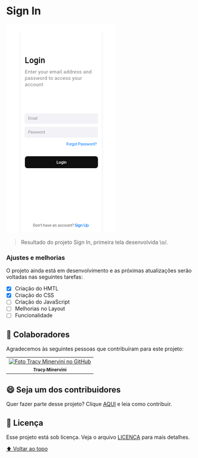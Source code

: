 #  Sign In
  
  
<img src="./assets/sign-in-create.png" alt="screen-sign-in">
  
> Resultado do projeto Sign In, primeira tela desenvolvida \o/.
  
###  Ajustes e melhorias
  
  
O projeto ainda está em desenvolvimento e as próximas atualizações serão voltadas nas seguintes tarefas:
  
- [x] Criação do HMTL
- [x] Criação do CSS
- [ ] Criação do JavaScript
- [ ] Melhorias no Layout
- [ ] Funcionalidade
  
##  🤝 Colaboradores
  
  
Agradecemos às seguintes pessoas que contribuíram para este projeto:
  
<table>
  <tr>
    <td align="center">
      <a href="linkedin.com/in/tracy-minervini-25a8111a3">
        <img src="https://avatars3.githubusercontent.com/u/31936044" width="100px;" alt="Foto Tracy Minervini no GitHub"/><br>
        <sub>
          <b>Tracy Minervini</b>
        </sub>
      </a>
    </td>
    </tr>        
</table>
  
##  😄 Seja um dos contribuidores<br>
  
  
Quer fazer parte desse projeto? Clique [AQUI](CONTRIBUTING.md ) e leia como contribuir.
  
##  📝 Licença
  
  
Esse projeto está sob licença. Veja o arquivo [LICENÇA](LICENSE.md ) para mais detalhes.
  
[⬆ Voltar ao topo](#nome-do-projeto )<br>
  